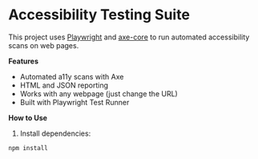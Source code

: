 # Accessibility Testing Suite

This project uses [Playwright](https://playwright.dev/) and [axe-core](https://github.com/dequelabs/axe-core) to run automated accessibility scans on web pages.

**Features**

- Automated a11y scans with Axe
- HTML and JSON reporting
- Works with any webpage (just change the URL)
- Built with Playwright Test Runner

**How to Use**

1. Install dependencies:

```bash
npm install
